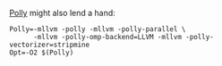 [Polly](https://polly.llvm.org/) might also lend a hand:
```
Polly=-mllvm -polly -mllvm -polly-parallel \
      -mllvm -polly-omp-backend=LLVM -mllvm -polly-vectorizer=stripmine
Opt=-O2 $(Polly)
```
